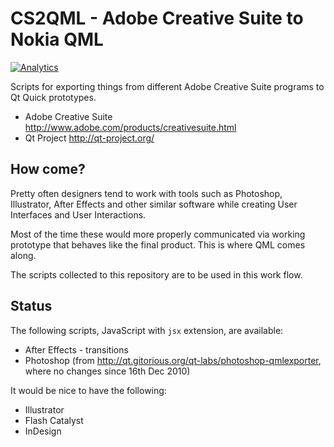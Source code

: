 # CS2QML - Adobe Creative Suite to Nokia QML

[![Analytics](https://ga-beacon.appspot.com/UA-2643697-15/creative-suite-to-qml/index?flat)](https://github.com/igrigorik/ga-beacon)

Scripts for exporting things from different Adobe Creative Suite programs to Qt Quick prototypes.

* Adobe Creative Suite http://www.adobe.com/products/creativesuite.html
* Qt Project http://qt-project.org/

## How come?

Pretty often designers tend to work with tools such as Photoshop, Illustrator,
After Effects and other similar software while creating User Interfaces and User Interactions.

Most of the time these would more properly communicated via working prototype that behaves
like the final product. This is where QML comes along.

The scripts collected to this repository are to be used in this work flow.

## Status

The following scripts, JavaScript with `jsx` extension, are available:

* After Effects - transitions
* Photoshop (from http://qt.gitorious.org/qt-labs/photoshop-qmlexporter, where no changes since 16th Dec 2010)

It would be nice to have the following:

* Illustrator
* Flash Catalyst
* InDesign
